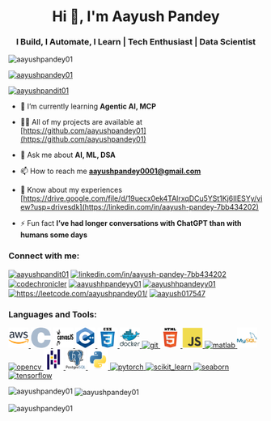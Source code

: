 <h1 align="center">Hi 👋, I'm Aayush Pandey</h1>
<h3 align="center">I Build, I Automate, I Learn | Tech Enthusiast | Data Scientist</h3>

<p align="left"> <img src="https://komarev.com/ghpvc/?username=aayushpandey01&label=Profile%20views&color=0e75b6&style=flat" alt="aayushpandey01" /> </p>

<p align="left"> <a href="https://github.com/ryo-ma/github-profile-trophy"><img src="https://github-profile-trophy.vercel.app/?username=aayushpandey01" alt="aayushpandey01" /></a> </p>

<p align="left"> <a href="https://twitter.com/aayushpandit01" target="blank"><img src="https://img.shields.io/twitter/follow/aayushpandit01?logo=twitter&style=for-the-badge" alt="aayushpandit01" /></a> </p>

- 🌱 I’m currently learning **Agentic AI, MCP**

- 👨‍💻 All of my projects are available at [https://github.com/aayushpandey01](https://github.com/aayushpandey01)

- 💬 Ask me about **AI, ML, DSA**

- 📫 How to reach me **aayushpandey0001@gmail.com**

- 📄 Know about my experiences [https://drive.google.com/file/d/19uecx0ek4TAlrxqDCu5YSt1Kj6IIESYy/view?usp=drivesdk](https://linkedin.com/in/aayush-pandey-7bb434202)

- ⚡ Fun fact **I’ve had longer conversations with ChatGPT than with humans some days**

<h3 align="left">Connect with me:</h3>
<p align="left">
<a href="https://twitter.com/aayushpandit01" target="blank"><img align="center" src="https://raw.githubusercontent.com/rahuldkjain/github-profile-readme-generator/master/src/images/icons/Social/twitter.svg" alt="aayushpandit01" height="30" width="40" /></a>
<a href="https://www.linkedin.com/in/aayush-pandey-7bb434202" target="blank"><img align="center" src="https://raw.githubusercontent.com/rahuldkjain/github-profile-readme-generator/master/src/images/icons/Social/linked-in-alt.svg" alt="linkedin.com/in/aayush-pandey-7bb434202" height="30" width="40" /></a>
<a href="https://stackoverflow.com/users/codechronicler" target="blank"><img align="center" src="https://raw.githubusercontent.com/rahuldkjain/github-profile-readme-generator/master/src/images/icons/Social/stack-overflow.svg" alt="codechronicler" height="30" width="40" /></a>
<a href="https://kaggle.com/aayushhpandeyy01" target="blank"><img align="center" src="https://raw.githubusercontent.com/rahuldkjain/github-profile-readme-generator/master/src/images/icons/Social/kaggle.svg" alt="aayushhpandeyy01" height="30" width="40" /></a>
<a href="https://instagram.com/aayushhpandey01" target="blank"><img align="center" src="https://raw.githubusercontent.com/rahuldkjain/github-profile-readme-generator/master/src/images/icons/Social/instagram.svg" alt="aayushhpandeyy01" height="30" width="40" /></a>
<a href="https://www.leetcode.com/https://leetcode.com/aayushpandey01/" target="blank"><img align="center" src="https://raw.githubusercontent.com/rahuldkjain/github-profile-readme-generator/master/src/images/icons/Social/leet-code.svg" alt="https://leetcode.com/aayushpandey01/" height="30" width="40" /></a>
<a href="https://discord.gg/aayush017547" target="blank"><img align="center" src="https://raw.githubusercontent.com/rahuldkjain/github-profile-readme-generator/master/src/images/icons/Social/discord.svg" alt="aayush017547" height="30" width="40" /></a>
</p>

<h3 align="left">Languages and Tools:</h3>
<p align="left"> <a href="https://aws.amazon.com" target="_blank" rel="noreferrer"> <img src="https://raw.githubusercontent.com/devicons/devicon/master/icons/amazonwebservices/amazonwebservices-original-wordmark.svg" alt="aws" width="40" height="40"/> </a> <a href="https://www.cprogramming.com/" target="_blank" rel="noreferrer"> <img src="https://raw.githubusercontent.com/devicons/devicon/master/icons/c/c-original.svg" alt="c" width="40" height="40"/> </a> <a href="https://canvasjs.com" target="_blank" rel="noreferrer"> <img src="https://raw.githubusercontent.com/Hardik0307/Hardik0307/master/assets/canvasjs-charts.svg" alt="canvasjs" width="40" height="40"/> </a> <a href="https://www.w3schools.com/cpp/" target="_blank" rel="noreferrer"> <img src="https://raw.githubusercontent.com/devicons/devicon/master/icons/cplusplus/cplusplus-original.svg" alt="cplusplus" width="40" height="40"/> </a> <a href="https://www.w3schools.com/css/" target="_blank" rel="noreferrer"> <img src="https://raw.githubusercontent.com/devicons/devicon/master/icons/css3/css3-original-wordmark.svg" alt="css3" width="40" height="40"/> </a> <a href="https://www.docker.com/" target="_blank" rel="noreferrer"> <img src="https://raw.githubusercontent.com/devicons/devicon/master/icons/docker/docker-original-wordmark.svg" alt="docker" width="40" height="40"/> </a> <a href="https://git-scm.com/" target="_blank" rel="noreferrer"> <img src="https://www.vectorlogo.zone/logos/git-scm/git-scm-icon.svg" alt="git" width="40" height="40"/> </a> <a href="https://www.w3.org/html/" target="_blank" rel="noreferrer"> <img src="https://raw.githubusercontent.com/devicons/devicon/master/icons/html5/html5-original-wordmark.svg" alt="html5" width="40" height="40"/> </a> <a href="https://developer.mozilla.org/en-US/docs/Web/JavaScript" target="_blank" rel="noreferrer"> <img src="https://raw.githubusercontent.com/devicons/devicon/master/icons/javascript/javascript-original.svg" alt="javascript" width="40" height="40"/> </a> <a href="https://www.mathworks.com/" target="_blank" rel="noreferrer"> <img src="https://upload.wikimedia.org/wikipedia/commons/2/21/Matlab_Logo.png" alt="matlab" width="40" height="40"/> </a> <a href="https://www.mysql.com/" target="_blank" rel="noreferrer"> <img src="https://raw.githubusercontent.com/devicons/devicon/master/icons/mysql/mysql-original-wordmark.svg" alt="mysql" width="40" height="40"/> </a> <a href="https://opencv.org/" target="_blank" rel="noreferrer"> <img src="https://www.vectorlogo.zone/logos/opencv/opencv-icon.svg" alt="opencv" width="40" height="40"/> </a> <a href="https://pandas.pydata.org/" target="_blank" rel="noreferrer"> <img src="https://raw.githubusercontent.com/devicons/devicon/2ae2a900d2f041da66e950e4d48052658d850630/icons/pandas/pandas-original.svg" alt="pandas" width="40" height="40"/> </a> <a href="https://www.postgresql.org" target="_blank" rel="noreferrer"> <img src="https://raw.githubusercontent.com/devicons/devicon/master/icons/postgresql/postgresql-original-wordmark.svg" alt="postgresql" width="40" height="40"/> </a> <a href="https://www.python.org" target="_blank" rel="noreferrer"> <img src="https://raw.githubusercontent.com/devicons/devicon/master/icons/python/python-original.svg" alt="python" width="40" height="40"/> </a> <a href="https://pytorch.org/" target="_blank" rel="noreferrer"> <img src="https://www.vectorlogo.zone/logos/pytorch/pytorch-icon.svg" alt="pytorch" width="40" height="40"/> </a> <a href="https://scikit-learn.org/" target="_blank" rel="noreferrer"> <img src="https://upload.wikimedia.org/wikipedia/commons/0/05/Scikit_learn_logo_small.svg" alt="scikit_learn" width="40" height="40"/> </a> <a href="https://seaborn.pydata.org/" target="_blank" rel="noreferrer"> <img src="https://seaborn.pydata.org/_images/logo-mark-lightbg.svg" alt="seaborn" width="40" height="40"/> </a> <a href="https://www.tensorflow.org" target="_blank" rel="noreferrer"> <img src="https://www.vectorlogo.zone/logos/tensorflow/tensorflow-icon.svg" alt="tensorflow" width="40" height="40"/> </a> </p>

<p><img align="left" src="https://github-readme-stats.vercel.app/api/top-langs?username=aayushpandey01&show_icons=true&locale=en&layout=compact" alt="aayushpandey01" /></p>

<p>&nbsp;<img align="center" src="https://github-readme-stats.vercel.app/api?username=aayushpandey01&show_icons=true&locale=en" alt="aayushpandey01" /></p>

<p><img align="center" src="https://github-readme-streak-stats.herokuapp.com/?user=aayushpandey01&" alt="aayushpandey01" /></p>

